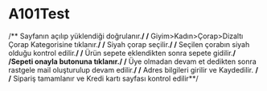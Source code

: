 # A101Test
/** Sayfanın açılıp yüklendiği doğrulanır.**/
/** Giyim>Kadın>Çorap>Dizaltı Çorap Kategorisine tıklanır.**/
/** Siyah çorap seçilir.**/
/** Seçilen çorabın siyah olduğu kontrol edilir.**/
/** Ürün sepete eklendikten sonra sepete gidilir.**/
/**Sepeti onayla butonuna tıklanır.**/
/** Üye olmadan devam et dedikten sonra rastgele mail oluşturulup devam edilir.**/
/** Adres bilgileri girilir ve Kaydedilir. **/
/** Sipariş tamamlanır ve Kredi kartı sayfası kontrol edilir**/
